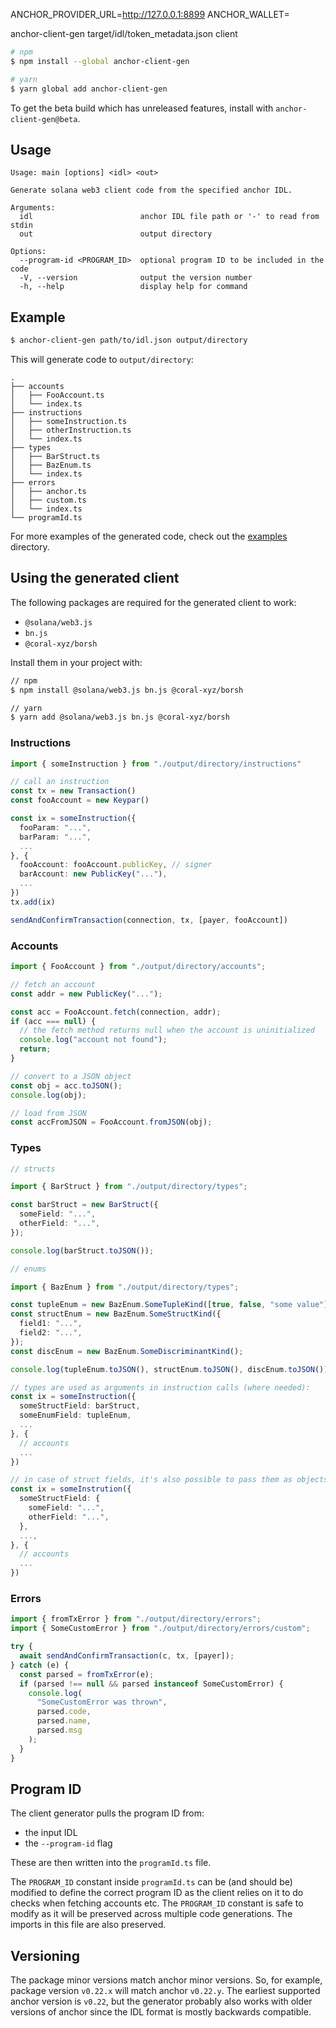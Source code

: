ANCHOR_PROVIDER_URL=http://127.0.0.1:8899
ANCHOR_WALLET=

anchor-client-gen target/idl/token_metadata.json client

```sh
# npm
$ npm install --global anchor-client-gen

# yarn
$ yarn global add anchor-client-gen
```

To get the beta build which has unreleased features, install with `anchor-client-gen@beta`.

## Usage

```
Usage: main [options] <idl> <out>

Generate solana web3 client code from the specified anchor IDL.

Arguments:
  idl                        anchor IDL file path or '-' to read from stdin
  out                        output directory

Options:
  --program-id <PROGRAM_ID>  optional program ID to be included in the code
  -V, --version              output the version number
  -h, --help                 display help for command
```

## Example

```sh
$ anchor-client-gen path/to/idl.json output/directory
```

This will generate code to `output/directory`:

```
.
├── accounts
│   ├── FooAccount.ts
│   └── index.ts
├── instructions
│   ├── someInstruction.ts
│   ├── otherInstruction.ts
│   └── index.ts
├── types
│   ├── BarStruct.ts
│   ├── BazEnum.ts
│   └── index.ts
├── errors
│   ├── anchor.ts
│   ├── custom.ts
│   └── index.ts
└── programId.ts
```

For more examples of the generated code, check out the [examples](https://github.com/kklas/anchor-client-gen/tree/master/examples) directory.

## Using the generated client

The following packages are required for the generated client to work:

- `@solana/web3.js`
- `bn.js`
- `@coral-xyz/borsh`

Install them in your project with:

```sh
// npm
$ npm install @solana/web3.js bn.js @coral-xyz/borsh

// yarn
$ yarn add @solana/web3.js bn.js @coral-xyz/borsh
```

### Instructions

```ts
import { someInstruction } from "./output/directory/instructions"

// call an instruction
const tx = new Transaction()
const fooAccount = new Keypar()

const ix = someInstruction({
  fooParam: "...",
  barParam: "...",
  ...
}, {
  fooAccount: fooAccount.publicKey, // signer
  barAccount: new PublicKey("..."),
  ...
})
tx.add(ix)

sendAndConfirmTransaction(connection, tx, [payer, fooAccount])
```

### Accounts

```ts
import { FooAccount } from "./output/directory/accounts";

// fetch an account
const addr = new PublicKey("...");

const acc = FooAccount.fetch(connection, addr);
if (acc === null) {
  // the fetch method returns null when the account is uninitialized
  console.log("account not found");
  return;
}

// convert to a JSON object
const obj = acc.toJSON();
console.log(obj);

// load from JSON
const accFromJSON = FooAccount.fromJSON(obj);
```

### Types

```ts
// structs

import { BarStruct } from "./output/directory/types";

const barStruct = new BarStruct({
  someField: "...",
  otherField: "...",
});

console.log(barStruct.toJSON());
```

```ts
// enums

import { BazEnum } from "./output/directory/types";

const tupleEnum = new BazEnum.SomeTupleKind([true, false, "some value"]);
const structEnum = new BazEnum.SomeStructKind({
  field1: "...",
  field2: "...",
});
const discEnum = new BazEnum.SomeDiscriminantKind();

console.log(tupleEnum.toJSON(), structEnum.toJSON(), discEnum.toJSON());
```

```ts
// types are used as arguments in instruction calls (where needed):
const ix = someInstruction({
  someStructField: barStruct,
  someEnumField: tupleEnum,
  ...
}, {
  // accounts
  ...
})

// in case of struct fields, it's also possible to pass them as objects:
const ix = someInstrution({
  someStructField: {
    someField: "...",
    otherField: "...",
  },
  ...,
}, {
  // accounts
  ...
})
```

### Errors

```ts
import { fromTxError } from "./output/directory/errors";
import { SomeCustomError } from "./output/directory/errors/custom";

try {
  await sendAndConfirmTransaction(c, tx, [payer]);
} catch (e) {
  const parsed = fromTxError(e);
  if (parsed !== null && parsed instanceof SomeCustomError) {
    console.log(
      "SomeCustomError was thrown",
      parsed.code,
      parsed.name,
      parsed.msg
    );
  }
}
```

## Program ID

The client generator pulls the program ID from:

- the input IDL
- the `--program-id` flag

These are then written into the `programId.ts` file.

The `PROGRAM_ID` constant inside `programId.ts` can be (and should be) modified to define the correct program ID as the client relies on it to do checks when fetching accounts etc. The `PROGRAM_ID` constant is safe to modify as it will be preserved across multiple code generations. The imports in this file are also preserved.

## Versioning

The package minor versions match anchor minor versions. So, for example, package version `v0.22.x` will match anchor `v0.22.y`. The earliest supported anchor version is `v0.22`, but the generator probably also works with older versions of anchor since the IDL format is mostly backwards compatible.
